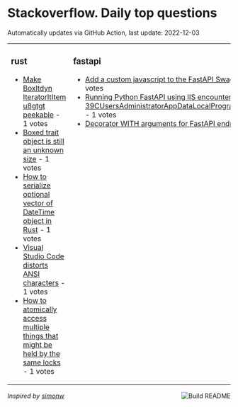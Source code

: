 # Stackoverflow. Daily top questions 

Automatically updates via GitHub Action, last update: <!-- date starts -->2022-12-03<!-- date ends -->


<table><tr><td valign="top" width="33%">

### rust
<!-- rust starts -->
* [Make Boxltdyn IteratorltItem  u8gtgt peekable](https://stackoverflow.com/questions/74669017/make-boxdyn-iteratoritem-u8-peekable) - 1 votes
* [Boxed trait object is still an unknown size](https://stackoverflow.com/questions/74656761/boxed-trait-object-is-still-an-unknown-size) - 1 votes
* [How to serialize optional vector of DateTime object in Rust](https://stackoverflow.com/questions/74667250/how-to-serialize-optional-vector-of-datetime-object-in-rust) - 1 votes
* [Visual Studio Code distorts ANSI characters](https://stackoverflow.com/questions/74665076/visual-studio-code-distorts-ansi-characters) - 1 votes
* [How to atomically access multiple things that might be held by the same locks](https://stackoverflow.com/questions/74663192/how-to-atomically-access-multiple-things-that-might-be-held-by-the-same-locks) - 1 votes
<!-- rust ends -->
</td><td valign="top" width="34%">


### fastapi
<!-- fastapi starts -->
* [Add a custom javascript to the FastAPI Swagger UI docs webpage in Python](https://stackoverflow.com/questions/74661044/add-a-custom-javascript-to-the-fastapi-swagger-ui-docs-webpage-in-python) - 2 votes
* [Running Python FastAPI using IIS encounter quotNo Python at 39CUsersAdministratorAppDataLocalProgramsPythonPython39pythonexe39quot](https://stackoverflow.com/questions/74653860/running-python-fastapi-using-iis-encounter-no-python-at-c-users-administrator) - 1 votes
* [Decorator WITH arguments for FastAPI endpoint](https://stackoverflow.com/questions/74652763/decorator-with-arguments-for-fastapi-endpoint) - 1 votes
<!-- fastapi ends -->
</td><td valign="top" width="34%">


### pandas
<!-- pandas starts -->
* [Group columns if coordinates are not more distant than a threshold](https://stackoverflow.com/questions/74653913/group-columns-if-coordinates-are-not-more-distant-than-a-threshold) - 3 votes
* [Replace values from second row onwards in a pandas pipe method](https://stackoverflow.com/questions/74659122/replace-values-from-second-row-onwards-in-a-pandas-pipe-method) - 2 votes
* [Unable to load tables with quotLoad morequot options in a website using Python](https://stackoverflow.com/questions/74668149/unable-to-load-tables-with-load-more-options-in-a-website-using-python) - 2 votes
* [Write quotnullquot if column doesn39t exist with KeyError quot39Column39 not in indexquot in dfto_csv](https://stackoverflow.com/questions/74657789/write-null-if-column-doesnt-exist-with-keyerror-column-not-in-index-in) - 2 votes
* [Pandas window aggregation two sorted tables](https://stackoverflow.com/questions/74654693/pandas-window-aggregation-two-sorted-tables) - 2 votes
<!-- pandas ends -->
</td></tr></table>

<a href="https://github.com/hp0404/hp0404/actions"><img src="https://github.com/hp0404/hp0404/workflows/Build%20README/badge.svg" align="right" alt="Build README"></a> <p>*Inspired by  [simonw](https://github.com/simonw/simonw)*</p>
